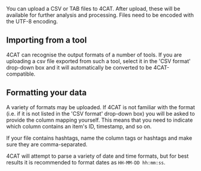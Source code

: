 You can upload a CSV or TAB files to 4CAT. After upload, these will be available for further analysis and processing. 
Files need to be encoded with the UTF-8 encoding.

## Importing from a tool
4CAT can recognise the output formats of a number of tools. If you are uploading a csv file exported from such a tool,
select it in the 'CSV format' drop-down box and it will automatically be converted to be 4CAT-compatible.

## Formatting your data
A variety of formats may be uploaded. If 4CAT is not familiar with the format (i.e. if it is not listed in the 'CSV 
format' drop-down box) you will be asked to provide the column mapping yourself. This means that you need to indicate
which column contains an item's ID, timestamp, and so on.

If your file contains hashtags, name the column tags or hashtags and make sure they are comma-separated. 

4CAT will attempt to parse a variety of date and time formats, but for best results it is recommended to format dates
as `HH-MM-DD hh:mm:ss`.